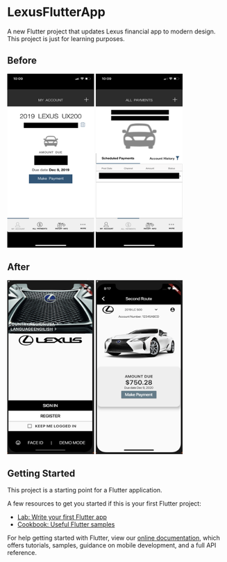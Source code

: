 # LexusFlutterApp

A new Flutter project that updates Lexus financial app to modern design. This project is just for learning purposes.

## Before

<img src="images/screen1.png" width="200" height="400"> <img src="images/screen2.png" width="200" height="400">

## After

<img src="images/Screen Shot 1.png" width="200" height="400"> <img src="images/Screen Shot 2.png" width="200" height="400">

## Getting Started

This project is a starting point for a Flutter application.

A few resources to get you started if this is your first Flutter project:

- [Lab: Write your first Flutter app](https://flutter.dev/docs/get-started/codelab)
- [Cookbook: Useful Flutter samples](https://flutter.dev/docs/cookbook)

For help getting started with Flutter, view our
[online documentation](https://flutter.dev/docs), which offers tutorials,
samples, guidance on mobile development, and a full API reference.
